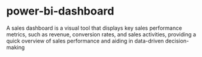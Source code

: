 # power-bi-dashboard
A sales dashboard is a visual tool that displays key sales performance metrics, such as revenue, conversion rates, and sales activities, providing a quick overview of sales performance and aiding in data-driven decision-making
